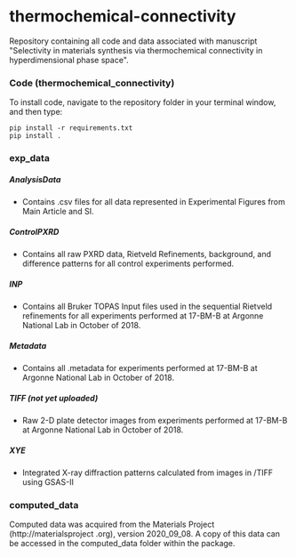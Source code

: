 # thermochemical-connectivity
Repository containing all code and data associated with manuscript "Selectivity in
 materials synthesis via thermochemical connectivity in hyperdimensional phase space".


### Code (thermochemical_connectivity)

To install code, navigate to the repository folder in your terminal window, and then
 type:
 
    pip install -r requirements.txt
    pip install .
    

### exp_data
##### AnalysisData
- Contains .csv files for all data represented in Experimental Figures from Main
 Article and SI.

##### ControlPXRD
- Contains all raw PXRD data, Rietveld Refinements, background, and difference
 patterns for all control experiments performed.

##### INP
- Contains all Bruker TOPAS Input files used in the sequential Rietveld refinements
 for all experiments performed at 17-BM-B at Argonne National Lab in October of 2018.

##### Metadata
- Contains all .metadata for experiments performed at 17-BM-B at Argonne National Lab
 in October of 2018.

##### TIFF (not yet uploaded)
- Raw 2-D plate detector images from experiments performed at 17-BM-B at Argonne
 National Lab in October of 2018.

##### XYE
- Integrated X-ray diffraction patterns calculated from images in /TIFF using GSAS-II


### computed_data
Computed data was acquired from the Materials Project (http://materialsproject
.org), version 2020_09_08. A copy of this data can be accessed in the computed_data folder
 within the package.
